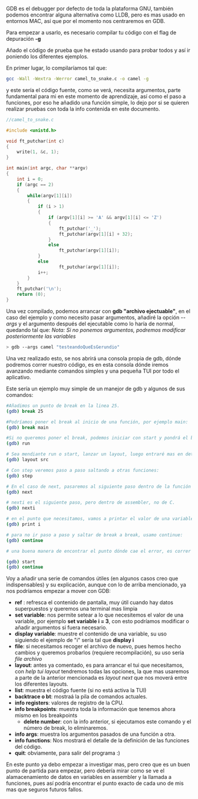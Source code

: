 GDB es el debugger por defecto de toda la plataforma GNU, también podemos encontrar alguna alternativa como LLDB, pero es mas usado en entornos MAC, así que por el momento nos centraremos en GDB.

Para empezar a usarlo, es necesario compilar tu código con el flag de depuración **-g**

Añado el código de prueba que he estado usando para probar todos y así ir poniendo los diferentes ejemplos.

En primer lugar, lo compilaríamos tal que:

```bash
gcc -Wall -Wextra -Werror camel_to_snake.c -o camel -g
```

y este sería el código fuente, como se verá, necesita argumentos, parte fundamental para mi en este momento de aprendizaje, así como el paso a funciones, por eso he añadido una función simple, lo dejo por si se quieren realizar pruebas con toda la info contenida en este documento.

```c
//camel_to_snake.c

#include <unistd.h>

void ft_putchar(int c)
{
	write(1, &c, 1);
}

int main(int argc, char **argv)
{
	int i = 0;
	if (argc == 2)
	{
		while(argv[1][i])
		{
			if (i > 1)
			{
				if (argv[1][i] >= 'A' && argv[1][i] <= 'Z')
				{
					ft_putchar('_');
					ft_putchar(argv[1][i] + 32);
				}
				else
					ft_putchar(argv[1][i]);
			}
			else
					ft_putchar(argv[1][i]);
			i++;
		}
	}
	ft_putchar('\n');
	return (0);
}
```

Una vez compilado, podemos arrancar con **gdb "archivo ejectuable"**, en el caso del ejemplo y como necesito pasar argumentos, añadiré la opción *--args* y el argumento después del ejecutable como lo haría de normal, quedando tal que:
*Nota: Si no ponemos argumentos, podremos modificar posteriormente las variables*

```bash
> gdb --args camel "testeandoQueEsGerundio"
```

Una vez realizado esto, se nos abrirá una consola propia de gdb, dónde podremos correr nuestro código, es en esta consola dónde iremos avanzando mediante comandos simples y una pequeña TUI por todo el aplicativo.

Este sería un ejemplo muy simple de un manejor de gdb y algunos de sus comandos:

```bash
#Añadimos un punto de break en la linea 25.
(gdb) break 25

#Podríamos poner el break al inicio de una función, por ejemplo main:
(gdb) break main

#Si no queremos poner el break, podemos iniciar con start y pondrá el break en la primera linea del main, pero en este caso, vamos a correr run e irá al primer break que encuentre.
(gdb) run

# Sea mendiante run o start, lanzar un layout, luego entraré mas en detalle, pero es para ver el código fuente y el punto de ejecución, para lanzar uno con el código fuente sería:
(gdb) layout src

# Con step veremos paso a paso saltando a otras funciones:
(gdb) step

# En el caso de next, pasaremos al siguiente paso dentro de la función activa
(gdb) next

# nexti es el siguiente paso, pero dentro de assembler, no de C.
(gdb) nexti

# en el punto que necesitamos, vamos a printar el valor de una variable, pongo i como ejemplo
(gdb) print i

# para no ir paso a paso y saltar de break a break, usamo continue:
(gdb) continue

# una buena manera de encontrar el punto dónde cae el error, es correr el programa con start, seguido de continue, parará en el segfault o lo que detenga tu software.

(gdb) start
(gdb) continue
```

Voy a añadir una serie de comandos útiles (en algunos casos creo que indispensables) y su explicación, aunque con lo de arriba mencionado, ya nos podríamos empezar a mover con GDB:

- **ref** :  refresca el contenido de pantalla,  muy útil cuando hay datos superpuestos y queremos una terminal mas limpia
- **set variable**: nos permite setear a lo que necesitemos el valor de una variable, por ejemplo **set variable i = 3**, con esto podríamos modificar o añadir argumentos si fuera necesario.
- **display variable**: muestre el contenido de una variable, su uso siguiendo el ejemplo de "i" sería tal que **display i**
- **file**: si necesitamos recoger el archivo de nuevo, pues hemos hecho cambios y queremos probarlos (requiere recompilación), su uso sería *file archivo*
- **layout**: antes ya comentado, es para arrancar el tui que necesitamos, con *help tui layout* tendremos todas las opciones, la que mas usaremos a parte de la anterior mencionada es *layout next* que nos moverá entre los diferentes layouts.
- **list**: muestra el código fuente (si no está activa la TUI)
- **backtrace o bt**: mostraá la pila de comandos actuales.
- **info registers**: valores de registro de la CPU.
- **info breakpoints**: muestra toda la información que tenemos ahora mismo en los breakpoints
	- **delete number**: con la info anterior, si ejecutamos este comando y el número de break, lo eliminaremos.
- **info args**: muestra los argumentos pasados de una función a otra.
- **info functions**: Nos mostrará el detalle de la definición de las funciones del código.
- **quit**: obviamente, para salir del programa :)

En este punto ya debo empezar a investigar mas, pero creo que es un buen punto de partida para empezar, pero debería mirar como se ve el alamacenamiento de datos en variables en assembler y la llamada a funciones, pues así podría encontrar el punto exacto de cada uno de mis mas que seguros futuros fallos.
